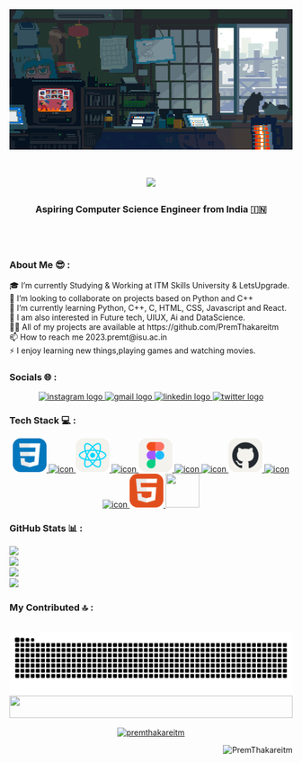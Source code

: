 <link rel="preconnect" href="https://fonts.googleapis.com">
<link rel="preconnect" href="https://fonts.gstatic.com" crossorigin>
<link href="https://fonts.googleapis.com/css2?family=Pixelify+Sans:wght@400..700&family=Poetsen+One&display=swap" rel="stylesheet">

<div align="center">
<img src="https://github.com/PremThakareitm/PremThakareitm/blob/main/gif/Artist%20Creates%20The%20Best%20Japanese%20Pixel%20Art%20GIFs%20on%20Earth.gif" align="center"  height="250" style="width: 100%" width="1000"/>
</div>

<div class="fonti">
<h1 align="center"><img src="https://readme-typing-svg.herokuapp.com/?font=Righteous&size=35&center=true&vCenter=true&width=500&height=70&duration=3300&lines=Namaste+🙏+;+I'm+Prem+Thakare+👋;" /></h1>
<h3 align="center">Aspiring Computer Science Engineer from India 🇮🇳</h3>
<h1 align="center"></h1>
<br/>
</div>

<div align="left">

<h3 align="left">About Me 😎 :</h3>
🎓 I’m currently Studying & Working at ITM Skills University & LetsUpgrade.<br>🤝 I’m looking to collaborate on projects based on Python and C++<br>🌱 I’m currently learning Python, C++, C, HTML, CSS, Javascript and React.<br>🧐 I am also interested in Future tech, UIUX, Ai and DataScience.<br>👨‍💻 All of my projects are available at https://github.com/PremThakareitm<br>📫 How to reach me 2023.premt@isu.ac.in<br>⚡ I enjoy learning new things,playing games and watching movies.

<h3 align="left">Socials 🌐 :</h3>
<div align="center">
  <a href="https://www.instagram.com/prem.thakare_/" target="_blank">
    <img src="https://img.shields.io/static/v1?message=Instagram&logo=instagram&label=&color=E4405F&logoColor=white&labelColor=&style=for-the-badge" height="31" alt="instagram logo"  />
  </a>
  <a href="https://mail.google.com/mail/?view=cm&fs=1&to=premthakare96680@gmail.com@gmail.com" target="_blank">
    <img src="https://img.shields.io/static/v1?message=Gmail&logo=gmail&label=&color=D14836&logoColor=white&labelColor=&style=for-the-badge" height="31" alt="gmail logo"  />
  </a>
  <a href="https://www.linkedin.com/in/prem-thakare-7b1377289/" target="_blank">
    <img src="https://img.shields.io/static/v1?message=LinkedIn&logo=linkedin&label=&color=0077B5&logoColor=white&labelColor=&style=for-the-badge" height="31" alt="linkedin logo"  />
  </a>
  <a href="https://twitter.com/PremThakare_" target="_blank">
    <img src="https://img.shields.io/static/v1?message=Twitter&logo=twitter&label=&color=1DA1F2&logoColor=white&labelColor=&style=for-the-badge" height="31" alt="twitter logo"  />
  </a>
</div>

<h3 align="left">Tech Stack 💻 :</h3>
<p align="center">
  <a href="https://skillicons.dev">
    <img src="https://github.com/tandpfun/skill-icons/blob/main/icons/CSS.svg" alt="icon" width="60" height="60" />
    <img src="https://techstack-generator.vercel.app/python-icon.svg" alt="icon" width="60" height="60" />
    <img src="https://github.com/tandpfun/skill-icons/blob/main/icons/React-Light.svg" alt="icon" width="60" height="60" />
    <img src="https://techstack-generator.vercel.app/cpp-icon.svg" alt="icon" width="60" height="60" />
    <img src="https://github.com/tandpfun/skill-icons/blob/main/icons/Figma-Light.svg" alt="icon" width="60" height="60" />
    <img src="https://www.svgrepo.com/show/303206/javascript-logo.svg" alt="icon" width="60" height="60" />
    <img src="https://techstack-generator.vercel.app/mysql-icon.svg" alt="icon" width="60" height="60"/>
    <img src="https://github.com/tandpfun/skill-icons/blob/main/icons/Github-Light.svg" width="60" height="60"/>
    <img src="https://sp-ao.shortpixel.ai/client/to_auto,q_lossless,ret_img,w_300,h_300/https://fullsteam.mit.edu/wp-content/uploads/2020/03/ScratchLogo-300x300.png" alt="icon" width="60" height="60" />
    <img src="https://media.licdn.com/dms/image/D5612AQGny7xsSSLQ-A/article-cover_image-shrink_600_2000/0/1699480666080?e=2147483647&v=beta&t=3jmL98hJa2MwOmEPsQZ9t3zAH3CjBLEIL-ugNdJ31tY" alt="icon" width="60" height="60"/>
    <img src="https://github.com/tandpfun/skill-icons/blob/main/icons/HTML.svg" alt="icon" width="60" height="60"/>
    <img src="https://www.appsheet.com/Content/img/material/appsheet_rebrand_logo.svg" width="60" height="60">
  </a>

</div>
</p>

<h3 align="left">GitHub Stats 📊 :</h3>

![](https://github-readme-stats.vercel.app/api/top-langs/?username=PremThakareitm&theme=flag-india&hide_border=false&include_all_commits=true&count_private=false&layout=compact)<br/>
![](https://github-readme-stats.vercel.app/api?username=PremThakareitm&theme=flag-india&hide_border=false&include_all_commits=true&count_private=false)<br/>
![](https://github-readme-streak-stats.herokuapp.com/?user=PremThakareitm&theme=flag-india&hide_border=false)<br/>
![](https://github-readme-activity-graph.vercel.app/graph?username=PremThakareitm&bg_color=fff&color=FF9933&line=008000&point=007FFF&area=true&area_color=007FFF&hide_border=false&include_all_commits=true&count_private=false&layout=compact)<br/>


<h3 align="left">My Contributed 🔝 :</h3>
  <br>
  <img alt="snake eating my contributions" src="https://raw.githubusercontent.com/PremThakareitm/PremThakareitm/output/github-contribution-grid-snake.svg" />


<img src="https://i.imgur.com/dBaSKWF.gif" height="40" width="100%">
  
</div>
<div align="center">

<p align="center"> <a href="https://github.com/ryo-ma/github-profile-trophy"><img src="https://github-profile-trophy.vercel.app/?username=premthakareitm" alt="premthakareitm" /></a> </p>

<p align="right"> <img src="https://komarev.com/ghpvc/?username=PremThakareitm&label=Profile%20views&theme=flag-india&hide&color=007FFF&style=round" alt="PremThakareitm" /> </p>
